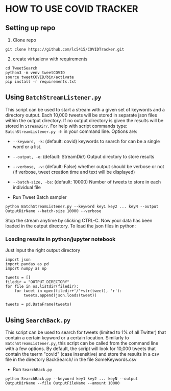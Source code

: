 # HOW TO USE COVID TRACKER

## Setting up repo
1. Clone repo
```
git clone https://github.com/lc5415/COVIDTracker.git
```
2. create virtualenv with requirements
```
cd TweetSearch
python3 -m venv tweetCOVID
source tweetCOVID/bin/activate
pip install -r requirements.txt
```
## Using `BatchStreamListener.py`
This script can be used to start a stream with a given set of keywords and a directory output. Each 10,000 tweets will be stored in separate json files within the output directory. If no output directory is given the results will be stored in `StreamDir/`. For help with script commands type: `BatchStreamListener.py -h` in your command line.
Options are:
  * `--keyword, -k`: (default: covid) keywords to search for can be a single word or a list.
  * `--output, -o`: (default: StreamDir/) Output directory to store results
  * `--verbose, -v`: (default: False) whether output should be verbose or not (if verbose, tweet creation time and text will be displayed)
  * `--batch-size, -bs`: (default: 10000) Number of tweets to store in each individual file 
  
* Run Tweet Batch sampler
```
python BatchStreamListener.py --keyword key1 key2 ... keyN --output OutputDirName --batch-size 10000 --verbose
```
Stop the stream anytime by clicking CTRL-C. Now your data has been loaded in the output directory. To load the json files in python:
### Loading results in python/jupyter notebook
Just input the right output directory
```
import json
import pandas as pd
import numpy as np

tweets = []
filedir = "OUTPUT_DIRECTORY"
for file in os.listdir(filedir):    
    for tweet in open(filedir+'/'+str(tweet), 'r'):
        tweets.append(json.loads(tweet))

tweets = pd.DataFrame(tweets)
```

## Using `SearchBack.py`
This script can be used to search for tweets (limited to 1% of all Twitter) that contain a certain keyword or a certain location. Similarly to `BatchStreamListener.py`, this script can be called from the command line with a few options.
By default, the script will look for 10,000 tweets that contain the teerm "covid" (case insensitive) and store the results in a csv file in the directory BackSearch/ in the file SomeKeywords.csv 

* Run `SearchBack.py`
```
python SearchBack.py --keyword key1 key2 ... keyN --output OutputDirName --file OutputFileName --amount 10000 
```

